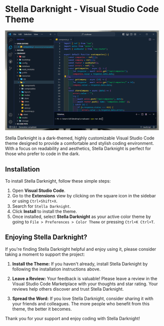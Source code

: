 # Stella Darknight - Visual Studio Code Theme

![Stella Darknight](images/Screenshot.png)

Stella Darknight is a dark-themed, highly customizable Visual Studio Code theme designed to provide a comfortable and stylish coding environment. With a focus on readability and aesthetics, Stella Darknight is perfect for those who prefer to code in the dark.

## Installation

To install Stella Darknight, follow these simple steps:

1. Open **Visual Studio Code**.
2. Go to the **Extensions** view by clicking on the square icon in the sidebar or using `Ctrl+Shift+X`.
3. Search for `Stella Darknight`.
4. Click **Install** to install the theme.
5. Once installed, select **Stella Darknight** as your active color theme by going to `File > Preferences > Color Theme` or pressing `Ctrl+K Ctrl+T`.


## Enjoying Stella Darknight?

If you're finding Stella Darknight helpful and enjoy using it, please consider taking a moment to support the project:

1. **Install the Theme:** If you haven't already, install Stella Darknight by following the installation instructions above.

2. **Leave a Review:** Your feedback is valuable! Please leave a review in the Visual Studio Code Marketplace with your thoughts and star rating. Your reviews help others discover and trust Stella Darknight.

3. **Spread the Word:** If you love Stella Darknight, consider sharing it with your friends and colleagues. The more people who benefit from this theme, the better it becomes.

Thank you for your support and enjoy coding with Stella Darknight!
